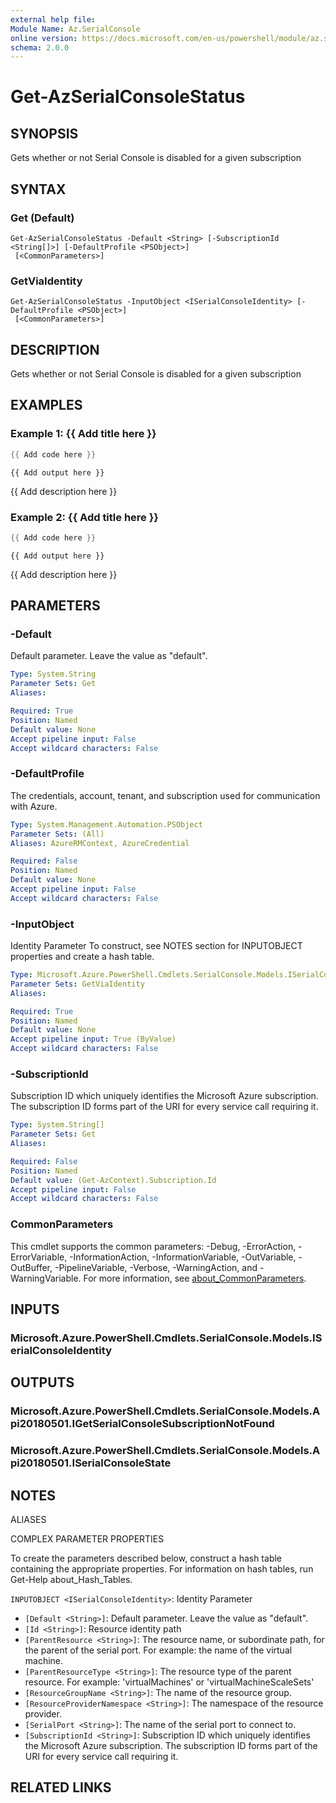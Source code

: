 ```yaml
---
external help file:
Module Name: Az.SerialConsole
online version: https://docs.microsoft.com/en-us/powershell/module/az.serialconsole/get-azserialconsolestatus
schema: 2.0.0
---
```


# Get-AzSerialConsoleStatus

## SYNOPSIS
Gets whether or not Serial Console is disabled for a given subscription

## SYNTAX

### Get (Default)
```
Get-AzSerialConsoleStatus -Default <String> [-SubscriptionId <String[]>] [-DefaultProfile <PSObject>]
 [<CommonParameters>]
```

### GetViaIdentity
```
Get-AzSerialConsoleStatus -InputObject <ISerialConsoleIdentity> [-DefaultProfile <PSObject>]
 [<CommonParameters>]
```

## DESCRIPTION
Gets whether or not Serial Console is disabled for a given subscription

## EXAMPLES

### Example 1: {{ Add title here }}
```powershell
{{ Add code here }}
```

```output
{{ Add output here }}
```

{{ Add description here }}

### Example 2: {{ Add title here }}
```powershell
{{ Add code here }}
```

```output
{{ Add output here }}
```

{{ Add description here }}

## PARAMETERS

### -Default
Default parameter.
Leave the value as "default".

```yaml
Type: System.String
Parameter Sets: Get
Aliases:

Required: True
Position: Named
Default value: None
Accept pipeline input: False
Accept wildcard characters: False
```

### -DefaultProfile
The credentials, account, tenant, and subscription used for communication with Azure.

```yaml
Type: System.Management.Automation.PSObject
Parameter Sets: (All)
Aliases: AzureRMContext, AzureCredential

Required: False
Position: Named
Default value: None
Accept pipeline input: False
Accept wildcard characters: False
```

### -InputObject
Identity Parameter
To construct, see NOTES section for INPUTOBJECT properties and create a hash table.

```yaml
Type: Microsoft.Azure.PowerShell.Cmdlets.SerialConsole.Models.ISerialConsoleIdentity
Parameter Sets: GetViaIdentity
Aliases:

Required: True
Position: Named
Default value: None
Accept pipeline input: True (ByValue)
Accept wildcard characters: False
```

### -SubscriptionId
Subscription ID which uniquely identifies the Microsoft Azure subscription.
The subscription ID forms part of the URI for every service call requiring it.

```yaml
Type: System.String[]
Parameter Sets: Get
Aliases:

Required: False
Position: Named
Default value: (Get-AzContext).Subscription.Id
Accept pipeline input: False
Accept wildcard characters: False
```

### CommonParameters
This cmdlet supports the common parameters: -Debug, -ErrorAction, -ErrorVariable, -InformationAction, -InformationVariable, -OutVariable, -OutBuffer, -PipelineVariable, -Verbose, -WarningAction, and -WarningVariable. For more information, see [about_CommonParameters](http://go.microsoft.com/fwlink/?LinkID=113216).

## INPUTS

### Microsoft.Azure.PowerShell.Cmdlets.SerialConsole.Models.ISerialConsoleIdentity

## OUTPUTS

### Microsoft.Azure.PowerShell.Cmdlets.SerialConsole.Models.Api20180501.IGetSerialConsoleSubscriptionNotFound

### Microsoft.Azure.PowerShell.Cmdlets.SerialConsole.Models.Api20180501.ISerialConsoleState

## NOTES

ALIASES

COMPLEX PARAMETER PROPERTIES

To create the parameters described below, construct a hash table containing the appropriate properties. For information on hash tables, run Get-Help about_Hash_Tables.


`INPUTOBJECT <ISerialConsoleIdentity>`: Identity Parameter
  - `[Default <String>]`: Default parameter. Leave the value as "default".
  - `[Id <String>]`: Resource identity path
  - `[ParentResource <String>]`: The resource name, or subordinate path, for the parent of the serial port. For example: the name of the virtual machine.
  - `[ParentResourceType <String>]`: The resource type of the parent resource.  For example: 'virtualMachines' or 'virtualMachineScaleSets'
  - `[ResourceGroupName <String>]`: The name of the resource group.
  - `[ResourceProviderNamespace <String>]`: The namespace of the resource provider.
  - `[SerialPort <String>]`: The name of the serial port to connect to.
  - `[SubscriptionId <String>]`: Subscription ID which uniquely identifies the Microsoft Azure subscription. The subscription ID forms part of the URI for every service call requiring it.

## RELATED LINKS

